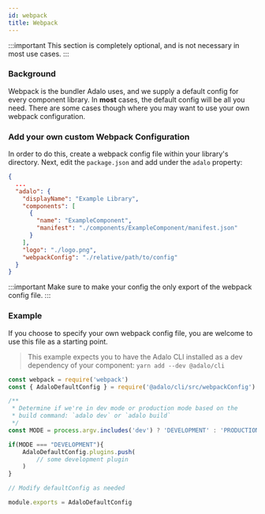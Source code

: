 ```yaml
---
id: webpack
title: Webpack
---
```


:::important
This section is completely optional, and is not necessary in most use cases.
:::

### Background
Webpack is the bundler Adalo uses, and we supply a default config for every component library. In **most** cases, the default config will be all you need. There are some cases though where you may want to use your own webpack configuration.

### Add your own custom Webpack Configuration

In order to do this, create a webpack config file within your library's directory. Next, edit the `package.json` and add under the `adalo` property:

```json
{
  ...
  "adalo": {
    "displayName": "Example Library",
    "components": [
      {
        "name": "ExampleComponent",
        "manifest": "./components/ExampleComponent/manifest.json"
      }
    ],
    "logo": "./logo.png",
    "webpackConfig": "./relative/path/to/config"
  }
}
```

:::important
Make sure to make your config the only export of the webpack config file.
:::

### Example

If you choose to specify your own webpack config file, you are welcome to use this file as a starting point.

> This example expects you to have the Adalo CLI installed as a dev dependency of your component: `yarn add --dev @adalo/cli`

```javascript
const webpack = require('webpack')
const { AdaloDefaultConfig } = require('@adalo/cli/src/webpackConfig')

/**
 * Determine if we're in dev mode or production mode based on the 
 * build command: `adalo dev` or `adalo build`
 */
const MODE = process.argv.includes('dev') ? 'DEVELOPMENT' : 'PRODUCTION';

if(MODE === "DEVELOPMENT"){
    AdaloDefaultConfig.plugins.push(
        // some development plugin
    )
}

// Modify defaultConfig as needed

module.exports = AdaloDefaultConfig
```
